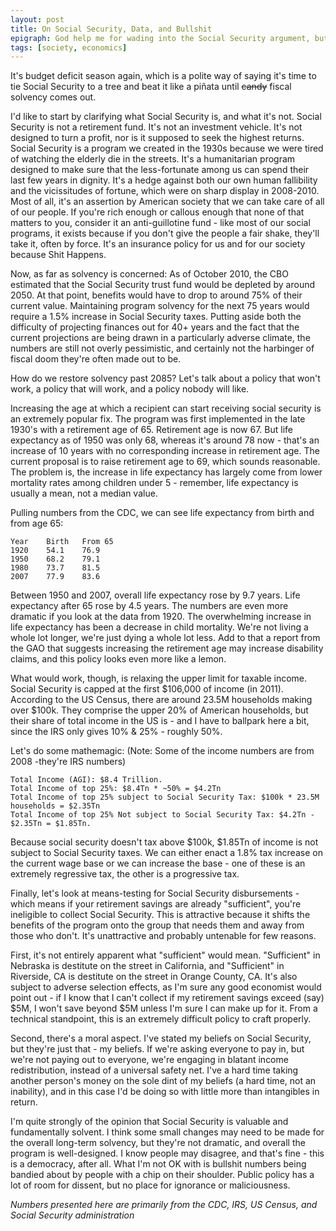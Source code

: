 ```yaml
---
layout: post
title: On Social Security, Data, and Bullshit
epigraph: God help me for wading into the Social Security argument, but I think it's necessary. The long term viability of the program is a matter of politics, not accounting. Consider this a pre-emptive attempt not to get screwed by people who don't know what they're talking about.
tags: [society, economics]
---
```

It's budget deficit season again, which is a polite way of saying it's time to tie Social Security to a tree and beat it like a piñata until <strike>candy</strike> fiscal solvency comes out.

I'd like to start by clarifying what Social Security is, and what it's not. Social Security is not a retirement fund. It's not an investment vehicle. It's not designed to turn a profit, nor is it supposed to seek the highest returns. Social Security is a program we created in the 1930s because we were tired of watching the elderly die in the streets. It's a humanitarian program designed to make sure that the less-fortunate among us can spend their last few years in dignity. It's a hedge against both our own human fallibility and the vicissitudes of fortune, which were on sharp display in 2008-2010. Most of all, it's an assertion by American society that we can take care of all of our people. If you're rich enough or callous enough that none of that matters to you, consider it an anti-guillotine fund - like most of our social programs, it exists because if you don't give the people a fair shake, they'll take it, often by force. It's an insurance policy for us and for our society because Shit Happens.

Now, as far as solvency is concerned: As of October 2010, the CBO estimated that the Social Security trust fund would be depleted by around 2050. At that point, benefits would have to drop to around 75% of their current value. Maintaining program solvency for the next 75 years would require a 1.5% increase in Social Security taxes. Putting aside both the difficulty of projecting finances out for 40+ years and the fact that the current projections are being drawn in a particularly adverse climate, the numbers are still not overly pessimistic, and certainly not the harbinger of fiscal doom they're often made out to be.

How do we restore solvency past 2085? Let's talk about a policy that won't work, a policy that will work, and a policy nobody will like.

Increasing the age at which a recipient can start receiving social security is an extremely popular fix. The program was first implemented in the late 1930's with a retirement age of 65. Retirement age is now 67. But life expectancy as of 1950 was only 68, whereas it's around 78 now - that's an increase of 10 years with no corresponding increase in retirement age. The current proposal is to raise retirement age to 69, which sounds reasonable. The problem is, the increase in life expectancy has largely come from lower mortality rates among children under 5 - remember, life expectancy is usually a mean, not a median value.

Pulling numbers from the CDC, we can see life expectancy from birth and from age 65:

    Year	Birth	From 65
    1920	54.1	76.9
    1950	68.2	79.1
    1980	73.7	81.5
    2007	77.9	83.6

Between 1950 and 2007, overall life expectancy rose by 9.7 years. Life expectancy after 65 rose by 4.5 years. The numbers are even more dramatic if you look at the data from 1920. The overwhelming increase in life expectancy has been a decrease in child mortality. We're not living a whole lot longer, we're just dying a whole lot less. Add to that a report from the GAO that suggests increasing the retirement age may increase disability claims, and this policy looks even more like a lemon.

What would work, though, is relaxing the upper limit for taxable income. Social Security is capped at the first $106,000 of income (in 2011). According to the US Census, there are around 23.5M households making over $100k. They comprise the upper 20% of American households, but their share of total income in the US is - and I have to ballpark here a bit, since the IRS only gives 10% & 25% - roughly 50%.

Let's do some mathemagic: (Note: Some of the income numbers are from 2008 -they're IRS numbers)

    Total Income (AGI): $8.4 Trillion.
    Total Income of top 25%: $8.4Tn * ~50% = $4.2Tn
    Total Income of top 25% subject to Social Security Tax: $100k * 23.5M households = $2.35Tn
    Total Income of top 25% Not subject to Social Security Tax: $4.2Tn - $2.35Tn = $1.85Tn.

Because social security doesn't tax above $100k, $1.85Tn of income is not subject to Social Security taxes. We can either enact a 1.8% tax increase on the current wage base or we can increase the base - one of these is an extremely regressive tax, the other is a progressive tax.

Finally, let's look at means-testing for Social Security disbursements - which means if your retirement savings are already "sufficient", you're ineligible to collect Social Security. This is attractive because it shifts the benefits of the program onto the group that needs them and away from those who don't. It's unattractive and probably untenable for few reasons.

First, it's not entirely apparent what "sufficient" would mean. "Sufficient" in Nebraska is destitute on the street in California, and "Sufficient" in Riverside, CA is destitute on the street in Orange County, CA. It's also subject to adverse selection effects, as I'm sure any good economist would point out - if I know that I can't collect if my retirement savings exceed (say) $5M, I won't save beyond $5M unless I'm sure I can make up for it. From a technical standpoint, this is an extremely difficult policy to craft properly.

Second, there's a moral aspect. I've stated my beliefs on Social Security, but they're just that - my beliefs. If we're asking everyone to pay in, but we're not paying out to everyone, we're engaging in blatant income redistribution, instead of a universal safety net. I've a hard time taking another person's money on the sole dint of my beliefs (a hard time, not an inability), and in this case I'd be doing so with little more than intangibles in return.

I'm quite strongly of the opinion that Social Security is valuable and fundamentally solvent. I think some small changes may need to be made for the overall long-term solvency, but they're not dramatic, and overall the program is well-designed. I know people may disagree, and that's fine - this is a democracy, after all. What I'm not OK with is bullshit numbers being bandied about by people with a chip on their shoulder. Public policy has a lot of room for dissent, but no place for ignorance or maliciousness.

*Numbers presented here are primarily from the CDC, IRS, US Census, and Social Security administration*